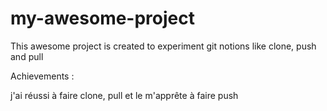 # my-awesome-project


This awesome project is created to experiment git notions like clone, push and pull




Achievements : 

j'ai réussi à faire clone, pull et le m'apprête à faire push

